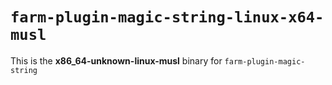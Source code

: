 # `farm-plugin-magic-string-linux-x64-musl`

This is the **x86_64-unknown-linux-musl** binary for `farm-plugin-magic-string`
